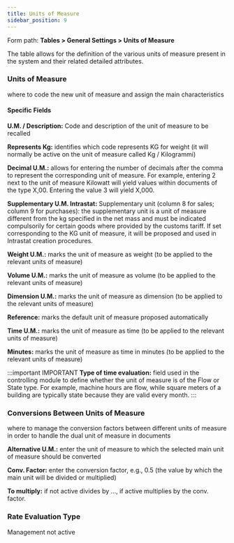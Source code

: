 ```yaml
---
title: Units of Measure
sidebar_position: 9
---
```



Form path: **Tables > General Settings > Units of Measure**

The table allows for the definition of the various units of measure present in the system and their related detailed attributes.

### Units of Measure

where to code the new unit of measure and assign the main characteristics

#### Specific Fields

**U.M. / Description:** Code and description of the unit of measure to be recalled

**Represents Kg:** identifies which code represents KG for weight (it will normally be active on the unit of measure called Kg / Kilogrammi)

**Decimal U.M.:** allows for entering the number of decimals after the comma to represent the corresponding unit of measure. For example, entering 2 next to the unit of measure Kilowatt will yield values within documents of the type X,00. Entering the value 3 will yield X,000.

**Supplementary U.M. Intrastat:** Supplementary unit (column 8 for sales; column 9 for purchases): the supplementary unit is a unit of measure different from the kg specified in the net mass and must be indicated compulsorily for certain goods where provided by the customs tariff. If set corresponding to the KG unit of measure, it will be proposed and used in Intrastat creation procedures.

**Weight U.M.:** marks the unit of measure as weight (to be applied to the relevant units of measure)

**Volume U.M.:** marks the unit of measure as volume (to be applied to the relevant units of measure)

**Dimension U.M.:** marks the unit of measure as dimension (to be applied to the relevant units of measure)

**Reference:** marks the default unit of measure proposed automatically

**Time U.M.:** marks the unit of measure as time (to be applied to the relevant units of measure)

**Minutes:** marks the unit of measure as time in minutes (to be applied to the relevant units of measure)

:::important IMPORTANT
**Type of time evaluation:** field used in the controlling module to define whether the unit of measure is of the Flow or State type. 
For example, machine hours are flow, while square meters of a building are typically state because they are valid every month.
:::

### Conversions Between Units of Measure

where to manage the conversion factors between different units of measure in order to handle the dual unit of measure in documents

**Alternative U.M.:** enter the unit of measure to which the selected main unit of measure should be converted

**Conv. Factor:** enter the conversion factor, e.g., 0.5 (the value by which the main unit will be divided or multiplied)

**To multiply:** if not active divides by ..., if active multiplies by the conv. factor.

### Rate Evaluation Type

Management not active